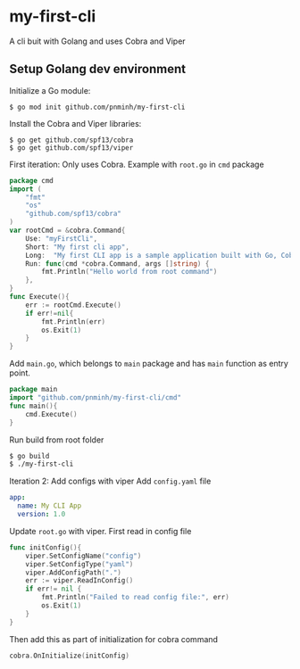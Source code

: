 # my-first-cli
A cli buit with Golang and uses Cobra and Viper
## Setup Golang dev environment
Initialize a Go module:
```
$ go mod init github.com/pnminh/my-first-cli
```
Install the Cobra and Viper libraries:
```
$ go get github.com/spf13/cobra
$ go get github.com/spf13/viper
```
First iteration: Only uses Cobra. Example with `root.go` in `cmd` package
```go
package cmd
import (
	"fmt"
	"os"
	"github.com/spf13/cobra"
)
var rootCmd = &cobra.Command{
	Use: "myFirstCli",
	Short: "My first cli app",
	Long:  "My first CLI app is a sample application built with Go, Cobra, and Viper.",
	Run: func(cmd *cobra.Command, args []string) {
		fmt.Println("Hello world from root command")
	},
}
func Execute(){
	err := rootCmd.Execute()
	if err!=nil{
		fmt.Println(err)
		os.Exit(1)
	}
}  
```
Add `main.go`, which belongs to `main` package and has `main` function as entry point.
```go
package main
import "github.com/pnminh/my-first-cli/cmd"
func main(){
	cmd.Execute()
}
```
Run build from root folder
```bash
$ go build
$ ./my-first-cli
```
Iteration 2: Add configs with viper
Add `config.yaml` file
```yaml
app:
  name: My CLI App
  version: 1.0

```
Update `root.go` with viper. First read in config file
```go
func initConfig(){
    viper.SetConfigName("config")
    viper.SetConfigType("yaml")
    viper.AddConfigPath(".")
    err := viper.ReadInConfig()
    if err!= nil {
        fmt.Println("Failed to read config file:", err)
        os.Exit(1)
    }
}
```
Then add this as part of initialization for cobra command
```go
cobra.OnInitialize(initConfig)
```